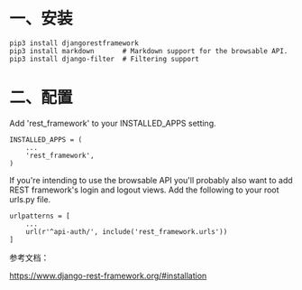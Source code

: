 # 一、安装
```
pip3 install djangorestframework
pip3 install markdown       # Markdown support for the browsable API.
pip3 install django-filter  # Filtering support
```

# 二、配置
Add 'rest_framework' to your INSTALLED_APPS setting.
```
INSTALLED_APPS = (
    ...
    'rest_framework',
)
```
If you're intending to use the browsable API you'll probably also want to add REST framework's login and logout views. Add the following to your root urls.py file.
```
urlpatterns = [
    ...
    url(r'^api-auth/', include('rest_framework.urls'))
]
```

参考文档：

https://www.django-rest-framework.org/#installation
